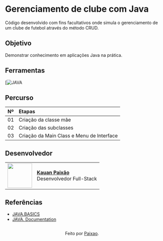 <h1>
    <span>Gerenciamento de clube com Java</span>
</h1>

Código desenvolvido com fins facultativos onde simula o gerenciamento de um clube de futebol através do método CRUD.

## Objetivo
Demonstrar conhecimento em aplicações Java na prática.

## Ferramentas
[![JAVA](https://dev.java/learn/) 
<br>

## Percurso
<table>
  <thead>
    <tr align="left">
      <th>Nº</th>
      <th>Etapas</th>
    </tr>
  </thead>
  <tbody align="left">
    <tr>
      <td>01</td>
      <td>Criação da classe mãe</td>
      </td>
    </tr>
    <tr>
      <td>02</td>
      <td>Criação das subclasses</td>
    </tr>
    <tr>
      <td>03</td>
      <td>Criação da Main Class e Menu de Interface</td>
    </tr>
  </tbody>
  <tfoot></tfoot>
</table>

## Desenvolvedor
<table>
  <tr>
    <td>
      <img width="80px" align="center" src="https://avatars.githubusercontent.com/pExola"/>
    </td>
    <td align="left">
      <a href="https://github.com/pExola">
        <span><b>Kauan Paixão</b></span>
      </a>
      <br>
      <span>Desenvolvedor Full-Stack</span>
    </td>
  </tr>
</table>

## Referências
- [JAVA.BASICS](https://dev.java/learn/language-basics/)
- [JAVA. Documentation](https://docs.oracle.com/en/java/)

##
<div align="center">Feito por <a href="https://github.com/pExola">Paixao</a>.</div>
